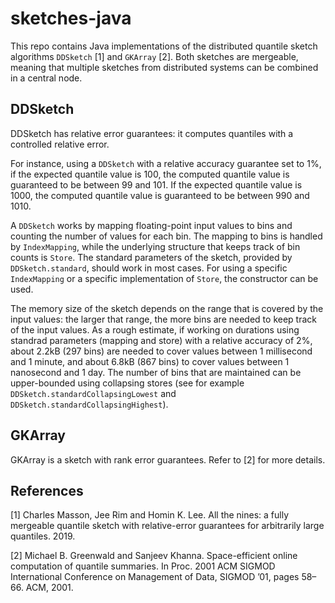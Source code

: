 # sketches-java

This repo contains Java implementations of the distributed quantile sketch algorithms `DDSketch` [1] and `GKArray` [2]. Both sketches are mergeable, meaning that multiple sketches from distributed systems can be combined in a central node.

## DDSketch

DDSketch has relative error guarantees: it computes quantiles with a controlled relative error.

For instance, using a `DDSketch` with a relative accuracy guarantee set to 1%, if the expected quantile value is 100, the computed quantile value is guaranteed to be between 99 and 101. If the expected quantile value is 1000, the computed quantile value is guaranteed to be between 990 and 1010.

A `DDSketch` works by mapping floating-point input values to bins and counting the number of values for each bin. The mapping to bins is handled by `IndexMapping`, while the underlying structure that keeps track of bin counts is `Store`. The standard parameters of the sketch, provided by `DDSketch.standard`, should work in most cases. For using a specific `IndexMapping` or a specific implementation of `Store`, the constructor can be used.

The memory size of the sketch depends on the range that is covered by the input values: the larger that range, the more bins are needed to keep track of the input values. As a rough estimate, if working on durations using standrad parameters (mapping and store) with a relative accuracy of 2%, about 2.2kB (297 bins) are needed to cover values between 1 millisecond and 1 minute, and about 6.8kB (867 bins) to cover values between 1 nanosecond and 1 day. The number of bins that are maintained can be upper-bounded using collapsing stores (see for example `DDSketch.standardCollapsingLowest` and `DDSketch.standardCollapsingHighest`).

## GKArray

GKArray is a sketch with rank error guarantees. Refer to [2] for more details.

## References
[1] Charles Masson, Jee Rim and Homin K. Lee. All the nines: a fully mergeable quantile sketch with relative-error guarantees for arbitrarily large quantiles. 2019.

[2] Michael B. Greenwald and Sanjeev Khanna. Space-efficient online computation of quantile summaries. In Proc. 2001 ACM
SIGMOD International Conference on Management of Data, SIGMOD ’01, pages 58–66. ACM, 2001.
